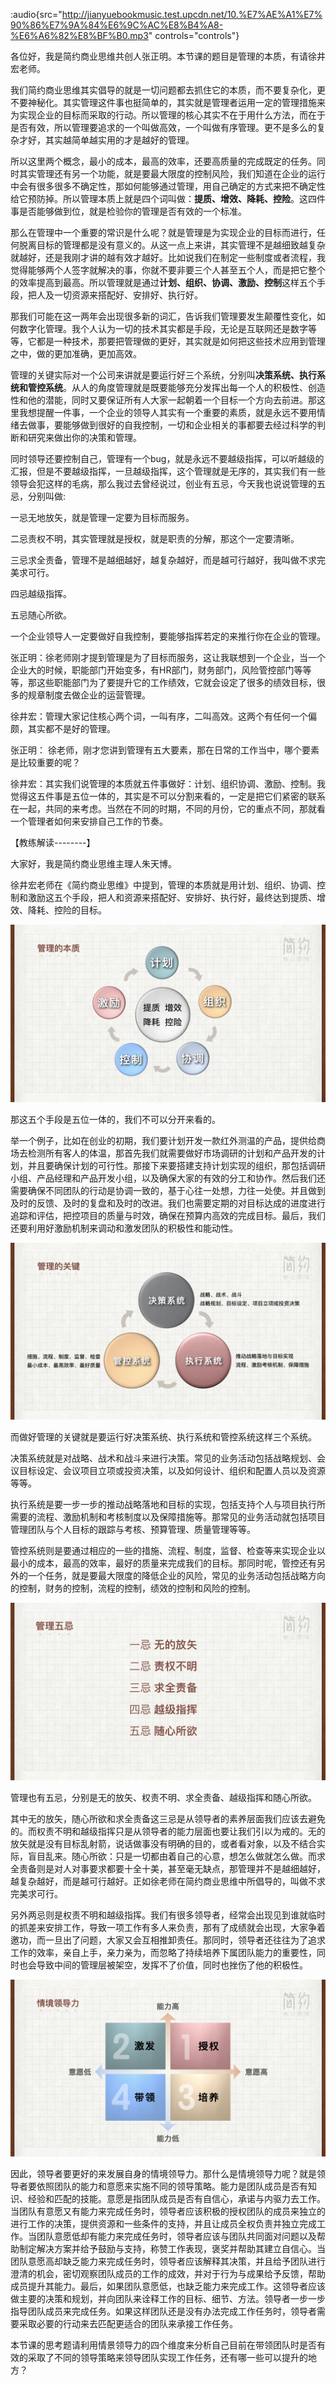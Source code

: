 :audio{src="http://jianyuebookmusic.test.upcdn.net/10.%E7%AE%A1%E7%90%86%E7%9A%84%E6%9C%AC%E8%B4%A8-%E6%A6%82%E8%BF%B0.mp3" controls="controls"}

各位好，我是简约商业思维共创人张正明。本节课的题目是管理的本质，有请徐井宏老师。

&#x20;     我们简约商业思维其实倡导的就是一切问题都去抓住它的本质，而不要复杂化，更不要神秘化。其实管理这件事也挺简单的，其实就是管理者运用一定的管理措施来为实现企业的目标而采取的行动。所以管理的核心其实不在于用什么方法，而在于是否有效，所以管理要追求的一个叫做高效，一个叫做有序管理。更不是多么的复杂才好，其实越简单越实用的才是越好的管理。

&#x20;       所以这里两个概念，最小的成本，最高的效率，还要高质量的完成既定的任务。同时其实管理还有另一个功能，就是要最大限度的控制风险，我们知道在企业的运行中会有很多很多不确定性，那如何能够通过管理，用自己确定的方式来把不确定性给它预防掉。所以管理本质上就是四个词叫做：**提质、增效、降耗、控险**。这四件事是否能够做到位，就是检验你的管理是否有效的一个标准。

&#x20;      那么在管理中一个重要的常识是什么呢？就是管理是为实现企业的目标而进行，任何脱离目标的管理都是没有意义的。从这一点上来讲，其实管理不是越细致越复杂就越好，还是我刚才讲的越有效才越好。比如说我们在制定一些制度或者流程，我觉得能够两个人签字就解决的事，你就不要非要三个人甚至五个人，而是把它整个的效率提高到最高。所以管理就是通过**计划、组织、协调、激励、控制**这样五个手段，把人及一切资源来搭配好、安排好、执行好。

&#x20;      那我们可能在这一两年会出现很多新的词汇，告诉我们管理要发生颠覆性变化，如何数字化管理。我个人认为一切的技术其实都是手段，无论是互联网还是数字等等，它都是一种技术，那要把管理做的更好，其实就是如何把这些技术应用到管理之中，做的更加准确，更加高效。

&#x20;      管理的关键实际对一个公司来讲就是要运行好三个系统，分别叫**决策系统、执行系统和管控系统**。从人的角度管理就是既要能够充分发挥出每一个人的积极性、创造性和他的潜能，同时又要保证所有人大家一起朝着一个目标一个方向去前进。那这里我想提醒一件事，一个企业的领导人其实有一个重要的素质，就是永远不要用情绪去做事，要能够做到很好的自我控制，一切和企业相关的事都要去经过科学的判断和研究来做出你的决策和管理。

&#x20;      同时领导还要控制自己，管理有一个bug，就是永远不要越级指挥，可以听越级的汇报，但是不要越级指挥，一旦越级指挥，这个管理就是无序的，其实我们有一些领导会犯这样的毛病，那么我过去曾经说过，创业有五忌，今天我也说说管理的五忌，分别叫做:

一忌无地放矢，就是管理一定要为目标而服务。

二忌责权不明，其实管理就是授权，就是职责的分解，那这个一定要清晰。

三忌求全责备，管理不是越细越好，越复杂越好，而是越可行越好，我叫做不求完美求可行。

四忌越级指挥。

五忌随心所欲。

&#x20;      一个企业领导人一定要做好自我控制，要能够指挥若定的来推行你在企业的管理。

张正明：徐老师刚才提到管理是为了目标而服务，这让我联想到一个企业，当一个企业大的时候，职能部门开始变多，有HR部门，财务部门，风险管控部门等等等，那这些职能部门为了要提升它的工作绩效，它就会设定了很多的绩效目标，很多的规章制度去做企业的运营管理。

徐井宏：管理大家记住核心两个词，一叫有序，二叫高效。这两个有任何一个偏颇，其实都不是好的管理。

&#x20;     张正明： 徐老师，刚才您讲到管理有五大要素，那在日常的工作当中，哪个要素是比较重要的呢？

&#x20;     徐井宏：其实我们说管理的本质就五件事做好：计划、组织协调、激励、控制。我觉得这五件事是五位一体的，其实是不可以分割来看的，一定是把它们紧密的联系在一起，共同的来考虑。当然在不同的时期，不同的月份，它的重点不同，那就看一个管理者如何来安排自己工作的节奏。

【教练解读--------】[](http://jianyuebookmusic.test.upcdn.net/10.%E7%AE%A1%E7%90%86%E7%9A%84%E6%9C%AC%E8%B4%A8-%E6%A6%82%E8%BF%B0.mp3)

&#x20;   大家好，我是简约商业思维主理人朱天博。

&#x20;  徐井宏老师在《简约商业思维》中提到，管理的本质就是用计划、组织、协调、控制和激励这五个手段，把人和资源来搭配好、安排好、执行好，最终达到提质、增效、降耗、控险的目标。

![](images/简约商业思维10课教练解读.002.jpeg)

&#x20;   那这五个手段是五位一体的，我们不可以分开来看的。

&#x20;   举一个例子，比如在创业的初期，我们要计划开发一款红外测温的产品，提供给商场去检测所有客人的体温，那首先我们就需要做好市场调研的计划和产品开发的计划，并且要确保计划的可行性。那接下来要搭建支持计划实现的组织，那包括调研小组、产品经理和产品开发小组，以及确保大家的有效的分工和协作。然后我们还需要确保不同团队的行动是协调一致的，基于心往一处想，力往一处使。并且做到及时的反馈、及时的复盘和及时的改进。我们也需要定期的对目标达成的进度进行追踪和评估，把控项目的质量与时效，确保在预算内高效的完成目标。最后，我们还要利用好激励机制来调动和激发团队的积极性和能动性。

![](images/简约商业思维10课教练解读.004.jpeg)

&#x20;    而做好管理的关键就是要运行好决策系统、执行系统和管控系统这样三个系统。

&#x20;    决策系统就是对战略、战术和战斗来进行决策。常见的业务活动包括战略规划、会议目标设定、会议项目立项或投资决策，以及如何设计、组织和配置人员以及资源等等。

&#x20;    执行系统是要一步一步的推动战略落地和目标的实现，包括支持个人与项目执行所需要的流程、激励机制和考核制度以及保障措施等。那常见的业务活动就包括项目管理团队与个人目标的跟踪与考核、预算管理、质量管理等等。

&#x20;    管控系统则是要通过相应的一些的措施、流程、制度，监督、检查等来实现企业以最小的成本，最高的效率，最好的质量来完成我们的目标。那同时呢，管控还有另外的一个任务，就是要最大限度的降低企业的风险，常见的业务活动包括战略方向的控制，财务的控制，流程的控制，绩效的控制和风险的控制。

![](images/简约商业思维10课.007.jpeg)

&#x20;    管理也有五忌，分别是无的放矢、权责不明、求全责备、越级指挥和随心所欲。

&#x20;    其中无的放矢，随心所欲和求全责备这三忌是从领导者的素养层面我们应该去避免的。而权责不明和越级指挥只是从领导者的能力层面也要让我们引以为戒的。无的放矢就是没有目标乱射箭，说话做事没有明确的目的，或者看对象，以及不结合实际，盲目乱来。随心所欲：只是一切都由着自己的心意，想怎么做就怎么做。而求全责备则是对人对事要求都要十全十美，甚至毫无缺点，那管理并不是越细越好，越复杂越好，而是越可行越好。正如徐老师在简约商业思维中所倡导的，叫做不求完美求可行。

&#x20;    另外两忌则是权责不明和越级指挥。我们有很多领导者，经常会出现见到谁就临时的抓差来安排工作，导致一项工作有多人来负责，那有了成绩就会出现，大家争着邀功，而一旦出了问题，大家又会互相推卸责任。那同时，领导者还往往为了追求工作的效率，亲自上手，亲力亲为，而忽略了持续培养下属团队能力的重要性，同时也会导致中间的管理层被架空，发挥不了价值，同时也挫伤了他的积极性。

![](images/简约商业思维10课教练解读.008.jpeg)

&#x20;     因此，领导者要更好的来发展自身的情境领导力。那什么是情境领导力呢？就是领导者要依照团队的能力和意愿来实施不同的领导策略。能力是团队成员是否有知识、经验和匹配的技能。意愿是指团队成员是否有自信心，承诺与内驱力去工作。当团队有意愿又有能力来完成任务时，领导者应该积极的授权团队的成员来独立的进行工作的决策，提供资源和一些条件的支持，并且让成员全权负责并独立完成工作。当团队意愿低却有能力来完成任务时，领导者应该与团队共同面对问题以及帮助制定解决方案并给予鼓励与支持，称赞工作表现，褒奖并帮助其建立自信心。当团队意愿高却缺乏能力来完成任务时，领导者应该解释其决策，并且给予团队进行澄清的机会，密切观察团队成员的工作的成效，并对于行为与成果给予反馈，帮助成员提升其能力。最后，如果团队意愿低，也缺乏能力来完成工作。这领导者应该做主要的决策和规划，并向团队来诠释工作的目标、细节、方法。领导者一步一步指导团队成员来完成任务。如果这样团队还是没有办法完成工作任务时，领导者需要采取必要的行动来去匹配更适合的团队来承接工作任务。

&#x20;    本节课的思考题请利用情景领导力的四个维度来分析自己目前在带领团队时是否有效的采取了不同的领导策略来领导团队实现工作任务，还有哪一些可以提升的地方？
